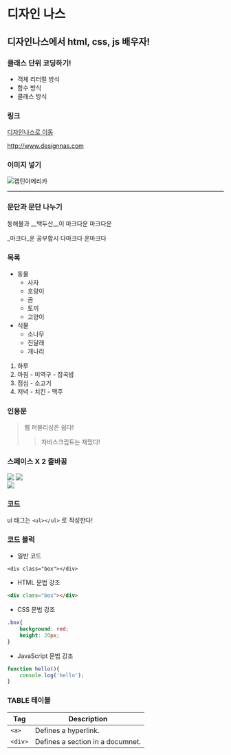# 디자인 나스
## 디자인나스에서 html, css, js 배우자!

### 클래스 단위 코딩하기!
- 객체 리터럴 방식
- 함수 방식
- 클래스 방식

### 링크
[디자인나스로 이동](http://www.designnas.com)

<http://www.designnas.com>

### 이미지 넣기
![캡틴아메리카](http://www.designnas.com/img/img1.png)


---

### 문단과 문단 나누기
동해물과 __백두산__이 마크다운 마크다운

_마크다_운 공부합시 다마크다 운마크다


### 목록
- 동물
  - 사자
  - 호랑이
  - 곰
  - 토끼
  - 고양이
- 식물
  - 소나무
  - 진달래
  - 개나리
1. 하루
  1. 아침
    - 미역구
    - 잡곡밥
  1. 점심
    - 소고기
  1. 저녁
    - 치킨
    - 맥주


### 인용문
> 웹 퍼블리싱은 쉽다!
>> 자바스크립트는 재밌다!

### 스페이스 X 2 줄바꿈
![](http://www.designnas.com/img/img2.png)
![](http://www.designnas.com/img/img2.png)  
![](http://www.designnas.com/img/img2.png)

### 코드
ul 태그는 `<ul></ul>` 로 작성한다!

### 코드 블럭
- 일반 코드
```
<div class="box"></div>
```

- HTML 문법 강조
```html
<div class="box"></div>
```

- CSS 문법 강조
```css
.box{
    background: red;
    height: 20px;
}
```

- JavaScript 문법 강조
```js
function hello(){
    console.log('hello');
}
```

### TABLE 테이블
| Tag | Description |
|---|---|
| `<a>` | Defines a hyperlink. |
| `<div>` | Defines a section in a documnet. |






